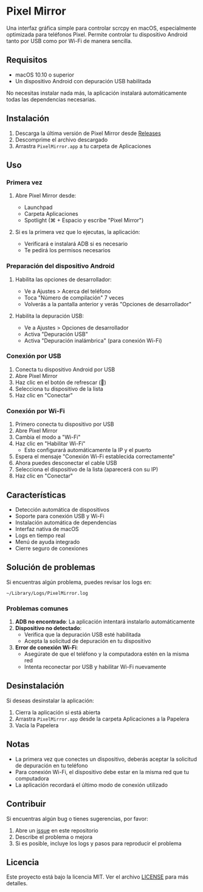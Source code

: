 # Pixel Mirror

Una interfaz gráfica simple para controlar scrcpy en macOS, especialmente optimizada para teléfonos Pixel. Permite controlar tu dispositivo Android tanto por USB como por Wi-Fi de manera sencilla.

## Requisitos

- macOS 10.10 o superior
- Un dispositivo Android con depuración USB habilitada

No necesitas instalar nada más, la aplicación instalará automáticamente todas las dependencias necesarias.

## Instalación

1. Descarga la última versión de Pixel Mirror desde [Releases](https://github.com/smithplus/PixelMirror/releases)
2. Descomprime el archivo descargado
3. Arrastra `PixelMirror.app` a tu carpeta de Aplicaciones

## Uso

### Primera vez

1. Abre Pixel Mirror desde:
   - Launchpad
   - Carpeta Aplicaciones
   - Spotlight (⌘ + Espacio y escribe "Pixel Mirror")

2. Si es la primera vez que lo ejecutas, la aplicación:
   - Verificará e instalará ADB si es necesario
   - Te pedirá los permisos necesarios

### Preparación del dispositivo Android

1. Habilita las opciones de desarrollador:
   - Ve a Ajustes > Acerca del teléfono
   - Toca "Número de compilación" 7 veces
   - Volverás a la pantalla anterior y verás "Opciones de desarrollador"

2. Habilita la depuración USB:
   - Ve a Ajustes > Opciones de desarrollador
   - Activa "Depuración USB"
   - Activa "Depuración inalámbrica" (para conexión Wi-Fi)

### Conexión por USB

1. Conecta tu dispositivo Android por USB
2. Abre Pixel Mirror
3. Haz clic en el botón de refrescar (🔄)
4. Selecciona tu dispositivo de la lista
5. Haz clic en "Conectar"

### Conexión por Wi-Fi

1. Primero conecta tu dispositivo por USB
2. Abre Pixel Mirror
3. Cambia el modo a "Wi-Fi"
4. Haz clic en "Habilitar Wi-Fi"
   - Esto configurará automáticamente la IP y el puerto
5. Espera el mensaje "Conexión Wi-Fi establecida correctamente"
6. Ahora puedes desconectar el cable USB
7. Selecciona el dispositivo de la lista (aparecerá con su IP)
8. Haz clic en "Conectar"

## Características

- Detección automática de dispositivos
- Soporte para conexión USB y Wi-Fi
- Instalación automática de dependencias
- Interfaz nativa de macOS
- Logs en tiempo real
- Menú de ayuda integrado
- Cierre seguro de conexiones

## Solución de problemas

Si encuentras algún problema, puedes revisar los logs en:
```
~/Library/Logs/PixelMirror.log
```

### Problemas comunes

1. **ADB no encontrado**: La aplicación intentará instalarlo automáticamente
2. **Dispositivo no detectado**: 
   - Verifica que la depuración USB esté habilitada
   - Acepta la solicitud de depuración en tu dispositivo
3. **Error de conexión Wi-Fi**:
   - Asegúrate de que el teléfono y la computadora estén en la misma red
   - Intenta reconectar por USB y habilitar Wi-Fi nuevamente

## Desinstalación

Si deseas desinstalar la aplicación:
1. Cierra la aplicación si está abierta
2. Arrastra `PixelMirror.app` desde la carpeta Aplicaciones a la Papelera
3. Vacía la Papelera

## Notas

- La primera vez que conectes un dispositivo, deberás aceptar la solicitud de depuración en tu teléfono
- Para conexión Wi-Fi, el dispositivo debe estar en la misma red que tu computadora
- La aplicación recordará el último modo de conexión utilizado

## Contribuir

Si encuentras algún bug o tienes sugerencias, por favor:
1. Abre un [issue](https://github.com/smithplus/PixelMirror/issues) en este repositorio
2. Describe el problema o mejora
3. Si es posible, incluye los logs y pasos para reproducir el problema

## Licencia

Este proyecto está bajo la licencia MIT. Ver el archivo [LICENSE](LICENSE) para más detalles. 